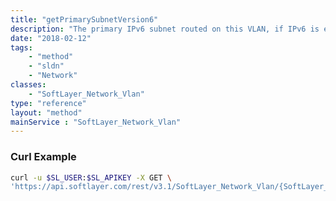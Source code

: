 ```yaml
---
title: "getPrimarySubnetVersion6"
description: "The primary IPv6 subnet routed on this VLAN, if IPv6 is enabled."
date: "2018-02-12"
tags:
    - "method"
    - "sldn"
    - "Network"
classes:
    - "SoftLayer_Network_Vlan"
type: "reference"
layout: "method"
mainService : "SoftLayer_Network_Vlan"
---
```


### Curl Example
```bash
curl -u $SL_USER:$SL_APIKEY -X GET \
'https://api.softlayer.com/rest/v3.1/SoftLayer_Network_Vlan/{SoftLayer_Network_VlanID}/getPrimarySubnetVersion6'
```
